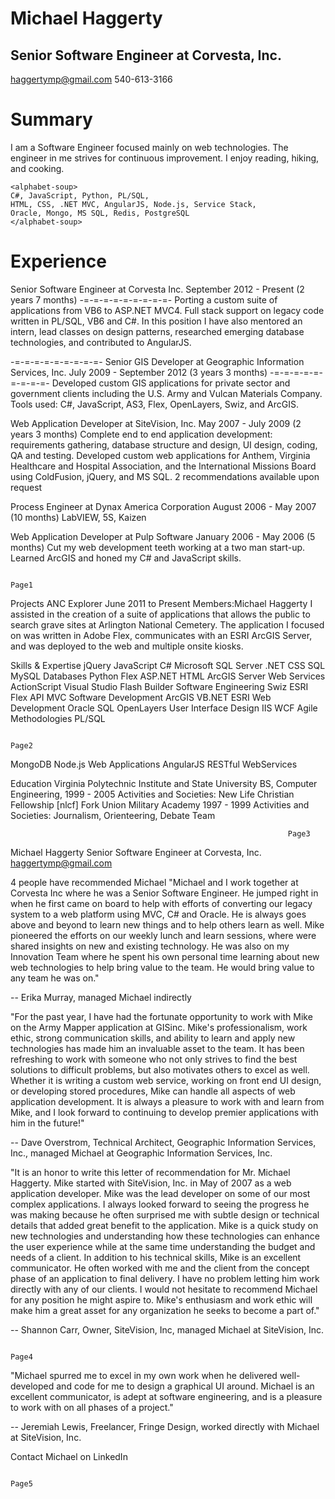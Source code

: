 # Michael Haggerty
## Senior Software Engineer at Corvesta, Inc.
haggertymp@gmail.com
540-613-3166

# Summary
I am a Software Engineer focused mainly on web technologies. The engineer in me strives for continuous
 improvement. I enjoy reading, hiking, and cooking. 

    <alphabet-soup> 
    C#, JavaScript, Python, PL/SQL,
    HTML, CSS, .NET MVC, AngularJS, Node.js, Service Stack, 
    Oracle, Mongo, MS SQL, Redis, PostgreSQL
    </alphabet-soup>

# Experience

Senior Software Engineer at Corvesta Inc.
September 2012 - Present (2 years 7 months)
-=-=-=-=-=-=-=-=-=-
Porting a custom suite of applications from VB6 to ASP.NET MVC4. Full stack support on legacy code written in PL/SQL, VB6 and C#. In this position I have also mentored an intern, lead classes on design patterns, researched emerging database technologies, and contributed to AngularJS.

-=-=-=-=-=-=-=-=-=-
Senior GIS Developer at Geographic Information Services, Inc.
July 2009 - September 2012 (3 years 3 months)
-=-=-=-=-=-=-=-=-=-
Developed custom GIS applications for private sector and government clients including the U.S. Army and Vulcan Materials Company. Tools used: C#, JavaScript, AS3, Flex, OpenLayers, Swiz, and ArcGIS.

Web Application Developer at SiteVision, Inc.
May 2007 - July 2009 (2 years 3 months)
  Complete end to end application development: requirements gathering, database structure and design, UI
  design, coding, QA and testing. Developed custom web applications for Anthem, Virginia Healthcare and
  Hospital Association, and the International Missions Board using ColdFusion, jQuery, and MS SQL.
  2 recommendations available upon request

Process Engineer at Dynax America Corporation
August 2006 - May 2007 (10 months)
  LabVIEW, 5S, Kaizen

Web Application Developer at Pulp Software
January 2006 - May 2006 (5 months)
  Cut my web development teeth working at a two man start-up. Learned ArcGIS and honed my C# and
  JavaScript skills.


                                                                                                           Page1
Projects
ANC Explorer
June 2011 to Present
Members:Michael Haggerty
 I assisted in the creation of a suite of applications that allows the public to search grave sites at Arlington
  National Cemetery. The application I focused on was written in Adobe Flex, communicates with an ESRI
  ArcGIS Server, and was deployed to the web and multiple onsite kiosks.

Skills & Expertise
jQuery
JavaScript
C#
Microsoft SQL Server
.NET
CSS
SQL
MySQL
Databases
Python
Flex
ASP.NET
HTML
ArcGIS Server
Web Services
ActionScript
Visual Studio
Flash Builder
Software Engineering
Swiz
ESRI Flex API
MVC
Software Development
ArcGIS
VB.NET
ESRI
Web Development
Oracle SQL
OpenLayers
User Interface Design
IIS
WCF
Agile Methodologies
PL/SQL


                                                                                                              Page2
MongoDB
Node.js
Web Applications
AngularJS
RESTful WebServices

Education
Virginia Polytechnic Institute and State University
BS, Computer Engineering, 1999 - 2005
Activities and Societies: New Life Christian Fellowship [nlcf]
Fork Union Military Academy
1997 - 1999
Activities and Societies: Journalism, Orienteering, Debate Team




                                                                  Page3
Michael Haggerty
Senior Software Engineer at Corvesta, Inc.
haggertymp@gmail.com




4 people have recommended Michael
  "Michael and I work together at Corvesta Inc where he was a Senior Software Engineer. He jumped right
  in when he first came on board to help with efforts of converting our legacy system to a web platform using
  MVC, C# and Oracle. He is always goes above and beyond to learn new things and to help others learn as
  well. Mike pioneered the efforts on our weekly lunch and learn sessions, where were shared insights on new
  and existing technology. He was also on my Innovation Team where he spent his own personal time learning
  about new web technologies to help bring value to the team. He would bring value to any team he was on."

  -- Erika Murray, managed Michael indirectly


  "For the past year, I have had the fortunate opportunity to work with Mike on the Army Mapper application
  at GISinc. Mike's professionalism, work ethic, strong communication skills, and ability to learn and apply
  new technologies has made him an invaluable asset to the team. It has been refreshing to work with someone
  who not only strives to find the best solutions to difficult problems, but also motivates others to excel as well.
  Whether it is writing a custom web service, working on front end UI design, or developing stored procedures,
  Mike can handle all aspects of web application development. It is always a pleasure to work with and learn
  from Mike, and I look forward to continuing to develop premier applications with him in the future!"

  -- Dave Overstrom, Technical Architect, Geographic Information Services, Inc., managed Michael at
  Geographic Information Services, Inc.


  "It is an honor to write this letter of recommendation for Mr. Michael Haggerty. Mike started with SiteVision,
  Inc. in May of 2007 as a web application developer. Mike was the lead developer on some of our most
  complex applications. I always looked forward to seeing the progress he was making because he often
  surprised me with subtle design or technical details that added great benefit to the application. Mike is a quick
  study on new technologies and understanding how these technologies can enhance the user experience while
  at the same time understanding the budget and needs of a client. In addition to his technical skills, Mike is an
  excellent communicator. He often worked with me and the client from the concept phase of an application
  to final delivery. I have no problem letting him work directly with any of our clients. I would not hesitate to
  recommend Michael for any position he might aspire to. Mike's enthusiasm and work ethic will make him a
  great asset for any organization he seeks to become a part of."

  -- Shannon Carr, Owner, SiteVision, Inc, managed Michael at SiteVision, Inc.

                                                                                                               Page4
  "Michael spurred me to excel in my own work when he delivered well-developed and code for me to design
  a graphical UI around. Michael is an excellent communicator, is adept at software engineering, and is a
  pleasure to work with on all phases of a project."

  -- Jeremiah Lewis, Freelancer, Fringe Design, worked directly with Michael at SiteVision, Inc.


Contact Michael on LinkedIn




                                                                                                      Page5
